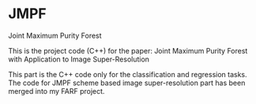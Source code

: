 # JMPF
Joint Maximum Purity Forest

This is the project code (C++) for the paper: Joint Maximum Purity Forest with Application to Image Super-Resolution 

This part is the C++ code only for the classification and regression tasks. The code for JMPF scheme based image super-resolution part has been merged into my FARF project.
